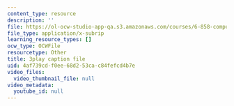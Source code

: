 ```yaml
---
content_type: resource
description: ''
file: https://ol-ocw-studio-app-qa.s3.amazonaws.com/courses/6-858-computer-systems-security-fall-2014/4af739cdf0ee68d253cac84fefcd4b7e_3v5Von-oNUg.srt
file_type: application/x-subrip
learning_resource_types: []
ocw_type: OCWFile
resourcetype: Other
title: 3play caption file
uid: 4af739cd-f0ee-68d2-53ca-c84fefcd4b7e
video_files:
  video_thumbnail_file: null
video_metadata:
  youtube_id: null
---
```

